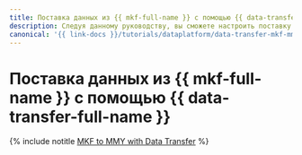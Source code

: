 ```yaml
---
title: Поставка данных из {{ mkf-full-name }} с помощью {{ data-transfer-full-name }}
description: Следуя данному руководству, вы сможете настроить поставку данных из {{ mkf-name }} с помощью {{ data-transfer-name }}.
canonical: '{{ link-docs }}/tutorials/dataplatform/data-transfer-mkf-mmy'
---
```


# Поставка данных из {{ mkf-full-name }} с помощью {{ data-transfer-full-name }}


{% include notitle [MKF to MMY with Data Transfer](../../_tutorials/dataplatform/data-transfer-mkf-mmy.md) %}